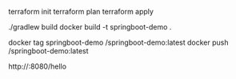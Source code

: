 terraform init
terraform plan
terraform apply

./gradlew build
docker build -t springboot-demo .

docker tag springboot-demo <your-dockerhub-username>/springboot-demo:latest
docker push <your-dockerhub-username>/springboot-demo:latest

http://<instance-public-ip>:8080/hello